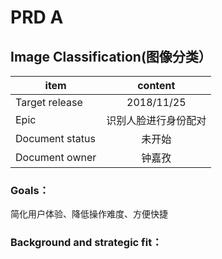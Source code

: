 # PRD A
##  Image	Classification(图像分类）

item|content
--|:--:
Target release|2018/11/25
Epic| 识别人脸进行身份配对
Document status|未开始
Document owner|钟嘉孜

### Goals：
简化用户体验、降低操作难度、方便快捷

### Background and strategic fit：
